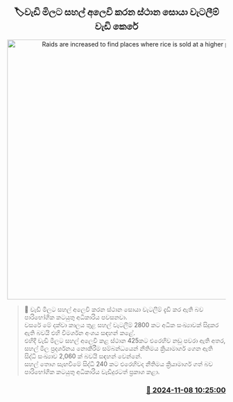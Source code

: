 <p align='center'><b><h2 align='center' title='Raids are increased to find places where rice is sold at a higher price'>🏷වැඩි මිලට සහල් අලෙවි කරන ස්ථාන සොයා වැටලීම් වැඩි කෙ​රේ</h2></b></p>
<p align='center'><img src='https://helakuru.sgp1.cdn.digitaloceanspaces.com/esana/images/lib/ricenew[1].jpg' width='600' alt='Raids are increased to find places where rice is sold at a higher price'></p>

>📝 වැඩි මිලට සහල් අලෙවි කරන ස්ථාන සොයා වැටලීම් දැඩි කර ඇති බව පාරිභෝගික කටයුතු අධිකාරිය පවසනවා.<br>වසරේ මේ දක්වා කාලය තුළ සහල් වැටලීම් 2800 කට අධික සංඛ්‍යාවක් සිදුකර ඇති බවයි එහි විමර්ශන අංශය සඳහන් කළේ.<br>එහිදී වැඩි මිලට සහල් අලෙවි කළ ස්ථාන 425කට එරෙහිව නඩු පවරා ඇති අතර, සහල් මිල ප්‍රදර්ශනය නොකිරීම සම්බන්ධයෙන් නීතිමය ක්‍රියාමාර්ග ගෙන ඇති සිද්ධි සංඛ්‍යාව 2,060 ක් බවයි සඳහන් වෙන්නේ.<br>සහල් තොග සැඟවීමේ සිද්ධි 240 කට එරෙහිවද නීතිමය ක්‍රියාමාර්ග ගත් බව පාරිභෝගික කටයුතු අධිකාරිය වැඩිදුරටත් ප්‍රකාශ කළා. <br>

<h3 align='right'><a href='https://www.helakuru.lk/esana/p/104861/'>📅 2024-11-08 10:25:00</a></h3>
